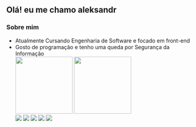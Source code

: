 <h2>Olá! eu me chamo aleksandr</h2>
<h3>Sobre mim</h3>
<ul>
  <li>Atualmente Cursando Engenharia de Software e focado em front-end
  <li>Gosto de programação e tenho uma queda por Segurança da Informação
<div>
  <img height="150em" src="https://github-readme-stats.vercel.app/api?username=devaleksandr7&theme=merko"/>
  <img height="150em" src="https://github-readme-stats.vercel.app/api/top-langs/?username=devaleksandr7&layout=compact&langs_count=16&theme=merko"/>
</div>
<div> 
  <a href="https://www.youtube.com/channel/UCksZUKgW5ygWUOMRFMCJeoA" target="_blank"><img src="https://img.shields.io/badge/YouTube-FF0000?style=for-the-badge&logo=youtube&logoColor=white" target="_blank"></a>
  <a href="https://instagram.com/aleksandrdev7" target="_blank"><img src="https://img.shields.io/badge/-Instagram-%23E4405F?style=for-the-badge&logo=instagram&logoColor=white" target="_blank"></a>
 	<!--<a href="https://www.twitch.tv/username" target="_blank"><img src="https://img.shields.io/badge/Twitch-9146FF?style=for-the-badge&logo=twitch&logoColor=white" target="_blank"></a>-->
 <!--<a href="https://discord.gg/coding" target="_blank"><img src="https://img.shields.io/badge/Discord-7289DA?style=for-the-badge&logo=discord&logoColor=white" target="_blank"></a>-->
  <a href = "mailto:aleksandrdev7@gmail.com"><img src="https://img.shields.io/badge/-Gmail-%23333?style=for-the-badge&logo=gmail&logoColor=white" target="_blank"></a>
  <a href="https://www.linkedin.com/in/aleksandrdev7" target="_blank"><img src="https://img.shields.io/badge/-LinkedIn-%230077B5?style=for-the-badge&logo=linkedin&logoColor=white" target="_blank"></a> 
  <a href="https://www.tiktok.com/@aleksdev7"><img src="https://img.shields.io/badge/TikTok-000000?style=for-the-badge&logo=tiktok&logoColor=white">
 </div>
 
